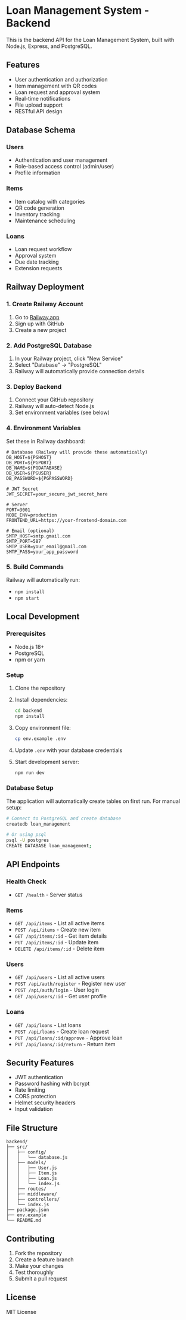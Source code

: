 # Loan Management System - Backend

This is the backend API for the Loan Management System, built with Node.js, Express, and PostgreSQL.

## Features

- User authentication and authorization
- Item management with QR codes
- Loan request and approval system
- Real-time notifications
- File upload support
- RESTful API design

## Database Schema

### Users
- Authentication and user management
- Role-based access control (admin/user)
- Profile information

### Items
- Item catalog with categories
- QR code generation
- Inventory tracking
- Maintenance scheduling

### Loans
- Loan request workflow
- Approval system
- Due date tracking
- Extension requests

## Railway Deployment

### 1. Create Railway Account
1. Go to [Railway.app](https://railway.app)
2. Sign up with GitHub
3. Create a new project

### 2. Add PostgreSQL Database
1. In your Railway project, click "New Service"
2. Select "Database" → "PostgreSQL"
3. Railway will automatically provide connection details

### 3. Deploy Backend
1. Connect your GitHub repository
2. Railway will auto-detect Node.js
3. Set environment variables (see below)

### 4. Environment Variables
Set these in Railway dashboard:

```env
# Database (Railway will provide these automatically)
DB_HOST=${PGHOST}
DB_PORT=${PGPORT}
DB_NAME=${PGDATABASE}
DB_USER=${PGUSER}
DB_PASSWORD=${PGPASSWORD}

# JWT Secret
JWT_SECRET=your_secure_jwt_secret_here

# Server
PORT=3001
NODE_ENV=production
FRONTEND_URL=https://your-frontend-domain.com

# Email (optional)
SMTP_HOST=smtp.gmail.com
SMTP_PORT=587
SMTP_USER=your_email@gmail.com
SMTP_PASS=your_app_password
```

### 5. Build Commands
Railway will automatically run:
- `npm install`
- `npm start`

## Local Development

### Prerequisites
- Node.js 18+
- PostgreSQL
- npm or yarn

### Setup
1. Clone the repository
2. Install dependencies:
   ```bash
   cd backend
   npm install
   ```

3. Copy environment file:
   ```bash
   cp env.example .env
   ```

4. Update `.env` with your database credentials

5. Start development server:
   ```bash
   npm run dev
   ```

### Database Setup
The application will automatically create tables on first run. For manual setup:

```bash
# Connect to PostgreSQL and create database
createdb loan_management

# Or using psql
psql -U postgres
CREATE DATABASE loan_management;
```

## API Endpoints

### Health Check
- `GET /health` - Server status

### Items
- `GET /api/items` - List all active items
- `POST /api/items` - Create new item
- `GET /api/items/:id` - Get item details
- `PUT /api/items/:id` - Update item
- `DELETE /api/items/:id` - Delete item

### Users
- `GET /api/users` - List all active users
- `POST /api/auth/register` - Register new user
- `POST /api/auth/login` - User login
- `GET /api/users/:id` - Get user profile

### Loans
- `GET /api/loans` - List loans
- `POST /api/loans` - Create loan request
- `PUT /api/loans/:id/approve` - Approve loan
- `PUT /api/loans/:id/return` - Return item

## Security Features

- JWT authentication
- Password hashing with bcrypt
- Rate limiting
- CORS protection
- Helmet security headers
- Input validation

## File Structure

```
backend/
├── src/
│   ├── config/
│   │   └── database.js
│   ├── models/
│   │   ├── User.js
│   │   ├── Item.js
│   │   ├── Loan.js
│   │   └── index.js
│   ├── routes/
│   ├── middleware/
│   ├── controllers/
│   └── index.js
├── package.json
├── env.example
└── README.md
```

## Contributing

1. Fork the repository
2. Create a feature branch
3. Make your changes
4. Test thoroughly
5. Submit a pull request

## License

MIT License 